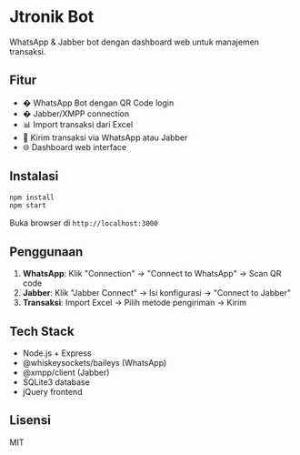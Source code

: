 # Jtronik Bot

WhatsApp & Jabber bot dengan dashboard web untuk manajemen transaksi.

## Fitur

- � WhatsApp Bot dengan QR Code login
- � Jabber/XMPP connection
- 📊 Import transaksi dari Excel
- 🚀 Kirim transaksi via WhatsApp atau Jabber
- 🌐 Dashboard web interface

## Instalasi

```bash
npm install
npm start
```

Buka browser di `http://localhost:3000`

## Penggunaan

1. **WhatsApp**: Klik "Connection" → "Connect to WhatsApp" → Scan QR code
2. **Jabber**: Klik "Jabber Connect" → Isi konfigurasi → "Connect to Jabber"  
3. **Transaksi**: Import Excel → Pilih metode pengiriman → Kirim

## Tech Stack

- Node.js + Express
- @whiskeysockets/baileys (WhatsApp)
- @xmpp/client (Jabber)
- SQLite3 database
- jQuery frontend

## Lisensi

MIT
